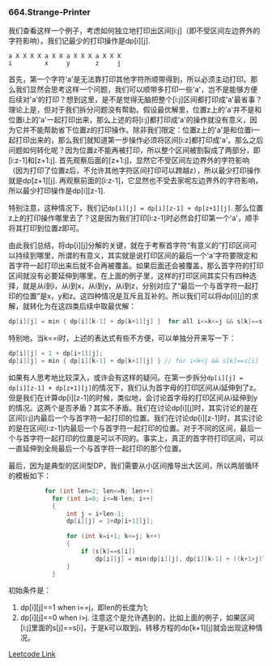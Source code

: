 ### 664.Strange-Printer

我们查看这样一个例子，考虑如何独立地打印出区间[i:j]（即不受区间左边界外的字符影响）。我们记最少的打印操作是dp[i][j].
```
a X X X X a X X a X X X a X X X
i         x     y       z     j
```
首先，第一个字符'a'是无法靠打印其他字符所顺带得到，所以必须主动打印。那么我们显然会思考这样一个问题，我们可以顺带多打印一些'a'，岂不是能够方便后续对'a'的打印？想到这里，是不是觉得无脑把整个[i:j]区间都打印成'a'最省事？理论上是，但对于我们拆分问题没有帮助。假设最优解里，位置z上的'a'并不是和位置i上的'a'一起打印出来，那么上述的将[i:j]都打印成'a'的操作就没有意义，因为它并不能帮助省下位置z的打印操作。除非我们限定：位置z上的'a'是和位置i一起打印出来的，那么我们就知道第一步操作必须将区间[i:z]都打印成'a'。那么之后问题如何转化呢？因为位置z不能再被打印，所以整个区间被割裂成了两部分，即[i:z-1]和[z+1:j]. 首先观察后面的[z+1:j]，显然它不受区间左边界外的字符影响（因为打印了位置z后，不允许其他字符区间打印可以跨越z），所以最少打印操作就是dp[z+1][j]. 再观察前面的[i:z-1]，它显然也不受去家呢左边界外的字符影响，所以最少打印操作是dp[i][z-1]. 

特别注意，这种情况下，我们记```dp[i][j] = dp[i][z-1] + dp[z+1][j]```. 那么位置z上的打印操作哪里去了？这是因为我们打印[i:z-1]时必然会打印第一个'a'，顺手将其打印到位置z即可。

由此我们总结，将dp[i][j]分解的关键，就在于考察首字符“有意义的”打印区间可以持续到哪里，所谓的有意义，其实就是说打印区间的最后一个'a'字符要限定和首字符一起打印出来后就不会再被覆盖。如果后面还会被覆盖，那么首字符的打印区间就没有必要延伸到哪里。在上面的例子里，这样的打印区间其实只有四种选择，就是从i到i，从i到x，从i到y，从i到z，分别对应了“最后一个与首字符一起打印的位置”是x，y和z。这四种情况是互斥且互补的。所以我们可以将dp[i][j]的求解，就转化为在这四类后续中取最优解：
```cpp
dp[i][j] = min { dp[i][k-1] + dp[k+1][j] }  for all i<=k<=j && s[k]==s[i]
```
特别地，当k==i时，上述的表达式有些不方便，可以单独分开来写一下：
```cpp
dp[i][j] = 1 + dp[i+1][j];   
dp[i][j] = min { dp[i][k-1] + dp[k+1][j] } // for i<k<j && s[k]==s[i]
```

如果有人思考地比较深入，或许会有这样的疑问。在第一步拆分```dp[i][j] = dp[i][z-1] + dp[z+1][j]```的情况下，我们认为首字母的打印区间从i延伸到了z。但是我们在计算dp[i][z-1]的时候，类似地，会讨论首字母的打印区间从i延伸到y的情况。这两个是否矛盾？其实不矛盾。我们在讨论dp[i][j]时，其实讨论的是在区间[i:j]内最后一个与首字符一起打印的位置。我们在讨论dp[i][z-1]时，其实讨论的是在区间[i:z-1]内最后一个与首字符一起打印的位置。对于不同的区间，最后一个与首字符一起打印的位置是可以不同的。事实上，真正的首字符打印区间，可以一直延伸到全局最后一个与首字符一起打印的那个位置。

最后，因为是典型的区间型DP，我们需要从小区间推导出大区间，所以两层循环的模板如下：
```cpp
          for (int len=2; len<=N; len++)
            for (int i=0; i<=N-len; i++)
            {
                int j = i+len-1;
                dp[i][j] = 1+dp[i+1][j];
                
                for (int k=i+1; k<=j; k++)
                {
                    if (s[k]==s[i])                    
                        dp[i][j] = min(dp[i][j], dp[i][k-1] + ((k+1>j)?0:dp[k+1][j]));
                }
            }      
```
初始条件是：
1. dp[i][j]==1 when i==j，即len的长度为1; 
2. dp[i][j]==0 when i>j. 注意这个是允许遇到的，比如上面的例子，如果区间[i:j]里面的s[j]==s[i]，于是k可以取到j，转移方程的dp[k+1][j]就会出现这种情况。


[Leetcode Link](https://leetcode.com/problems/strange-printer)
